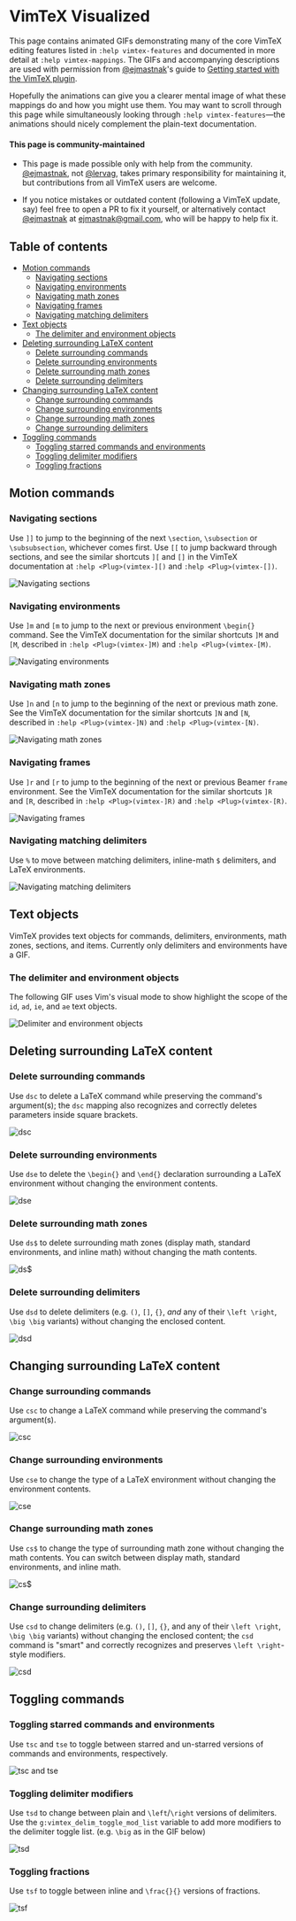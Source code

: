 # VimTeX Visualized

This page contains animated GIFs demonstrating many of the core VimTeX editing
features listed in `:help vimtex-features` and documented in more detail at
`:help vimtex-mappings`. The GIFs and accompanying descriptions are used with
permission from [@ejmastnak](https://github.com/ejmastnak)'s guide to [Getting
started with the VimTeX
plugin](https://ejmastnak.github.io/tutorials/vim-latex/vimtex.html).

Hopefully the animations can give you a clearer mental image of what these
mappings do and how you might use them. You may want to scroll through this page
while simultaneously looking through `:help vimtex-features`—the animations
should nicely complement the plain-text documentation.

#### This page is community-maintained

* This page is made possible only with help from the community.
  [@ejmastnak](https://github.com/ejmastnak), not
  [@lervag](https://github.com/lervag), takes primary responsibility for
  maintaining it, but contributions from all VimTeX users are welcome.

* If you notice mistakes or outdated content (following a VimTeX update, say)
  feel free to open a PR to fix it yourself, or alternatively contact
  [@ejmastnak](https://github.com/ejmastnak) at
  [ejmastnak@gmail.com](mailto:ejmastnak@gmail.com), who will be happy to
  help fix it.

## Table of contents
<!-- vim-markdown-toc GFM -->

* [Motion commands](#motion-commands)
  * [Navigating sections](#navigating-sections)
  * [Navigating environments](#navigating-environments)
  * [Navigating math zones](#navigating-math-zones)
  * [Navigating frames](#navigating-frames)
  * [Navigating matching delimiters](#navigating-matching-delimiters)
* [Text objects](#text-objects)
  * [The delimiter and environment objects](#the-delimiter-and-environment-objects)
* [Deleting surrounding LaTeX content](#deleting-surrounding-latex-content)
  * [Delete surrounding commands](#delete-surrounding-commands)
  * [Delete surrounding environments](#delete-surrounding-environments)
  * [Delete surrounding math zones](#delete-surrounding-math-zones)
  * [Delete surrounding delimiters](#delete-surrounding-delimiters)
* [Changing surrounding LaTeX content](#changing-surrounding-latex-content)
  * [Change surrounding commands](#change-surrounding-commands)
  * [Change surrounding environments](#change-surrounding-environments)
  * [Change surrounding math zones](#change-surrounding-math-zones)
  * [Change surrounding delimiters](#change-surrounding-delimiters)
* [Toggling commands](#toggling-commands)
  * [Toggling starred commands and environments](#toggling-starred-commands-and-environments)
  * [Toggling delimiter modifiers](#toggling-delimiter-modifiers)
  * [Toggling fractions](#toggling-fractions)

<!-- vim-markdown-toc -->

## Motion commands

### Navigating sections

Use `]]` to jump to the beginning of the next `\section`, `\subsection` or
`\subsubsection`, whichever comes first. Use `[[` to jump backward through
sections, and see the similar shortcuts `][` and `[]` in the VimTeX
documentation at `:help <Plug>(vimtex-][)` and `:help <Plug>(vimtex-[])`.

![Navigating sections](https://github.com/lervag/vimtex-media/blob/main/gif/move/move-section.gif)

### Navigating environments

Use `]m` and `[m` to jump to the next or previous environment `\begin{}`
command. See the VimTeX documentation for the similar shortcuts `]M` and `[M`,
described in `:help <Plug>(vimtex-]M)` and `:help <Plug>(vimtex-[M)`.

![Navigating environments](https://github.com/lervag/vimtex-media/blob/main/gif/move/move-environment.gif)

### Navigating math zones

Use `]n` and `[n` to jump to the beginning of the next or previous math zone.
See the VimTeX documentation for the similar shortcuts `]N` and `[N`,
described in `:help <Plug>(vimtex-]N)` and `:help <Plug>(vimtex-[N)`.

![Navigating math zones](https://github.com/lervag/vimtex-media/blob/main/gif/move/move-math.gif)

### Navigating frames

Use `]r` and `[r` to jump to the beginning of the next or previous Beamer
`frame` environment. See the VimTeX documentation for the similar shortcuts
`]R` and `[R`, described in `:help <Plug>(vimtex-]R)` and `:help
<Plug>(vimtex-[R)`.

![Navigating frames](https://github.com/lervag/vimtex-media/blob/main/gif/move/move-frame.gif)

### Navigating matching delimiters

Use `%` to move between matching delimiters, inline-math `$` delimiters, and LaTeX environments.

![Navigating matching delimiters](https://github.com/lervag/vimtex-media/blob/main/gif/move/move-matching.gif)

## Text objects

VimTeX provides text objects for commands, delimiters, environments, math zones,
sections, and items. Currently only delimiters and environments have a GIF.

### The delimiter and environment objects

The following GIF uses Vim's visual mode to show highlight the scope of the
`id`, `ad`, `ie`, and `ae` text objects.

![Delimiter and environment objects](https://github.com/lervag/vimtex-media/blob/main/gif/text-objects/text-objects.gif)

## Deleting surrounding LaTeX content

### Delete surrounding commands

Use `dsc` to delete a LaTeX command while preserving the command's argument(s);
the `dsc` mapping also recognizes and correctly deletes parameters inside square
brackets.

![`dsc`](https://github.com/lervag/vimtex-media/blob/main/gif/change-delete/dsc.gif)

### Delete surrounding environments

Use `dse` to delete the `\begin{}` and `\end{}` declaration surrounding a LaTeX
environment without changing the environment contents.

![`dse`](https://github.com/lervag/vimtex-media/blob/main/gif/change-delete/dse.gif)

### Delete surrounding math zones

Use `ds$` to delete surrounding math zones (display math, standard environments,
and inline math) without changing the math contents.

![`ds$`](https://github.com/lervag/vimtex-media/blob/main/gif/change-delete/dsm.gif)

### Delete surrounding delimiters

Use `dsd` to delete delimiters (e.g. `()`, `[]`, `{}`, *and* any of their `\left
\right`, `\big \big` variants) without changing the enclosed content.

![`dsd`](https://github.com/lervag/vimtex-media/blob/main/gif/change-delete/dsd.gif)


## Changing surrounding LaTeX content

### Change surrounding commands

Use `csc` to change a LaTeX command while preserving the command's argument(s).

![`csc`](https://github.com/lervag/vimtex-media/blob/main/gif/change-delete/csc.gif)

### Change surrounding environments

Use `cse` to change the type of a LaTeX environment without changing the
environment contents.

![`cse`](https://github.com/lervag/vimtex-media/blob/main/gif/change-delete/cse.gif)

### Change surrounding math zones

Use `cs$` to change the type of surrounding math zone without changing the math
contents. You can switch between display math, standard environments, and inline
math.

![`cs$`](https://github.com/lervag/vimtex-media/blob/main/gif/change-delete/csm.gif)

### Change surrounding delimiters

Use `csd` to change delimiters (e.g. `()`, `[]`, `{}`, and any of their `\left
\right`, `\big \big` variants) without changing the enclosed content; the `csd`
command is "smart" and correctly recognizes and preserves `\left \right`-style
modifiers.

![`csd`](https://github.com/lervag/vimtex-media/blob/main/gif/change-delete/csd.gif)

## Toggling commands

### Toggling starred commands and environments

Use `tsc` and `tse` to toggle between starred and un-starred versions of
commands and environments, respectively.

![`tsc` and `tse`](https://github.com/lervag/vimtex-media/blob/main/gif/toggle/tsc-tse.gif)

### Toggling delimiter modifiers

Use `tsd` to change between plain and `\left`/`\right` versions of delimiters.
Use the `g:vimtex_delim_toggle_mod_list` variable to add more modifiers  to the
delimiter toggle list. (e.g. `\big` as in the GIF below)

![`tsd`](https://github.com/lervag/vimtex-media/blob/main/gif/toggle/tsd.gif)

### Toggling fractions

Use `tsf` to toggle between inline and `\frac{}{}` versions of fractions.

![`tsf`](https://github.com/lervag/vimtex-media/blob/main/gif/toggle/tsf.gif)


